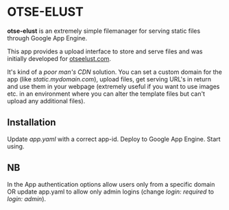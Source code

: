 OTSE-ELUST
==========

**otse-elust** is an extremely simple filemanager for serving static files through Google App Engine. 

This app provides a upload interface to store and serve files and was initially developed for [otseelust.com](http://www.otseelust.com).

It's kind of a *poor man's CDN* solution. You can set a custom domain for the app (like *static.mydomain.com*), upload files, get serving URL's in return and use them in your webpage
(extremely useful if you want to use images etc. in an environment where you can alter the template files but can't upload any additional files).

Installation
----

Update *app.yaml* with a correct app-id. Deploy to Google App Engine. Start using.

NB
----

In the App authentication options allow users only from a specific domain OR update app.yaml to allow only admin logins (change *login: required* to *login: admin*).